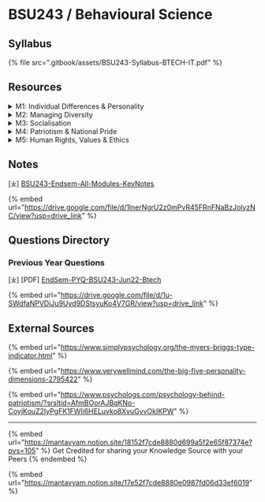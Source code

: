 # BSU243 / Behavioural Science

## Syllabus

{% file src=".gitbook/assets/BSU243-Syllabus-BTECH-IT.pdf" %}

## Resources

<details>

<summary>M1: Individual Differences &#x26; Personality</summary>

\[⤓] [M1-Big5-Factor](https://drive.google.com/file/d/1bHhVT2jMHj0sUkB9MTEgedL_CVptqZec/view?usp=drive_link)

\[⤓] [M1-L1-Personality](https://drive.google.com/file/d/1l9fIyxaUjno76B-uqGvFngHv4cZNnUkS/view?usp=drive_link)

\[⤓] [M1-L2-Personality](https://drive.google.com/file/d/1Lf03gVjU0wphmRWJHT_pKVVgIFxWB8Eo/view?usp=drive_link)

\[⤓][ M1-MBTI](https://drive.google.com/file/d/1XJoK-LFo1A4OfckHYHKRzryCvv-mnWKg/view?usp=drive_link)

</details>

<details>

<summary>M2: Managing Diversity</summary>

\[⤓] [M2-Managing Diversity](https://drive.google.com/file/d/1XqmPKJaidHROkoVwKnpK1JooPlJw9pUY/view?usp=drive_link)

</details>

<details>

<summary>M3: Socialisation</summary>

\[⤓] [M3-Socialisation](https://drive.google.com/file/d/11jCi_XcazPLBpAaB4n1A7Pkt8A0qB8zS/view?usp=drive_link)

</details>

<details>

<summary>M4: Patriotism &#x26; National Pride</summary>

\[⤓] [M4-Patriotism & National Pride](https://drive.google.com/file/d/1l3-ZUkMBPDQT48Kk6le__7DLgr6oQaf2/view?usp=drive_link)

</details>

<details>

<summary>M5: Human Rights, Values &#x26; Ethics</summary>

\[⤓] [M5-L1-Human Rights, Values & Ethics](https://drive.google.com/file/d/10bNt-jQcdNlKDjzPmhdDVcBfDFnBHxOj/view?usp=drive_link)

\[⤓] [M5-L2-Human Rights, Values & Ethics](https://drive.google.com/file/d/1NRQrbyxmBxYFqEn0CLLFwcs_9LOLjQmR/view?usp=drive_link)

</details>

## Notes

\[⤓] [BSU243-Endsem-All-Modules-KeyNotes](https://drive.google.com/file/d/1lnerNgrU2z0mPvR45FRnFNaBzJolyzNC/view?usp=drive_link)

{% embed url="https://drive.google.com/file/d/1lnerNgrU2z0mPvR45FRnFNaBzJolyzNC/view?usp=drive_link" %}

## Questions Directory

### Previous Year Questions

\[⤓] \[PDF] [EndSem-PYQ-BSU243-Jun22-Btech](https://drive.google.com/file/d/1u-SWdfaNPVDiJu9Uyd9DStsyuKo4V7GR/view?usp=drive_link)

{% embed url="https://drive.google.com/file/d/1u-SWdfaNPVDiJu9Uyd9DStsyuKo4V7GR/view?usp=drive_link" %}

## External Sources

{% embed url="https://www.simplypsychology.org/the-myers-briggs-type-indicator.html" %}

{% embed url="https://www.verywellmind.com/the-big-five-personality-dimensions-2795422" %}

{% embed url="https://www.psychologs.com/psychology-behind-patriotism/?srsltid=AfmBOorAJBqKNo-CoyjKouZ2IyPgFK1FWli6HELuvko8XvuGvvOkIKPW" %}

***

{% embed url="https://mantavyam.notion.site/18152f7cde8880d699a5f2e65f87374e?pvs=105" %}
Get Credited for sharing your Knowledge Source with your Peers
{% endembed %}

{% embed url="https://mantavyam.notion.site/17e52f7cde8880e0987fd06d33ef6019" %}
